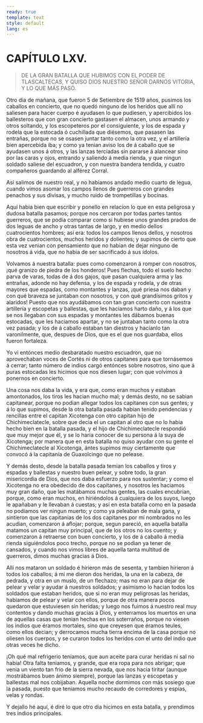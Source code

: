 ```yaml
---
ready: true
template: text
style: default
lang: es
---
```


# CAPÍTULO LXV.

> DE LA GRAN BATALLA QUE HUBIMOS CON EL PODER DE TLASCALTECAS, Y QUISO
> DIOS NUESTRO SEÑOR DARNOS VITORIA, Y LO QUE MÁS PASÓ.


Otro dia de mañana, que fueron 5 de Setiembre de 1519 años, pusimos los
caballos en concierto, que no quedó ninguno de los heridos que allí no
saliesen para hacer cuerpo é ayudasen lo que pudiesen, y apercibidos
los ballesteros que con gran concierto gastasen el almacen, unos
armando y otros soltando, y los escopeteros por el consiguiente, y
los de espada y rodela que la estocada ó cuchillada que diésemos, que
pasasen las entrañas, porque no se osasen juntar tanto como la otra
vez, y el artillería bien apercebida iba; y como ya tenian aviso los
de á caballo que se ayudasen unos á otros, y las lanzas terciadas sin
pararse á alancear sino por las caras y ojos, entrando y saliendo á
media rienda, y que ningun soldado saliese del escuadron, y con nuestra
bandera tendida, y cuatro compañeros guardando al alférez Corral.

Así salimos de nuestro real, y no habiamos andado medio cuarto de
legua, cuando vimos asomar los campos llenos de guerreros con grandes
penachos y sus divisas, y mucho ruido de trompetillas y bocinas.

Aquí habia bien que escribir y ponello en relacion lo que en esta
peligrosa y dudosa batalla pasamos; porque nos cercaron por todas
partes tantos guerreros, que se podia comparar como si hubiese unos
grandes prados de dos leguas de ancho y otras tantas de largo, y en
medio dellos cuatrocientos hombres; así era: todos los campos llenos
dellos, y nosotros obra de cuatrocientos, muchos heridos y dolientes; y
supimos de cierto que esta vez venian con pensamiento que no habian de
dejar ninguno de nosotros á vida, que no habia de ser sacrificado á sus
ídolos.

Volvamos á nuestra batalla: pues como comenzaron á romper con nosotros,
¡qué granizo de piedra de los honderos! Pues flechas, todo el suelo
hecho parva de varas, todas de á dos gajos, que pasan cualquiera arma
y las entrañas, adonde no hay defensa, y los de espada y rodela, y de
otras mayores que espadas, como montantes y lanzas, ¡qué priesa nos
daban y con qué braveza se juntaban con nosotros, y con qué grandísimos
gritos y alaridos! Puesto que nos ayudábamos con tan gran concierto
con nuestra artillería y escopetas y ballestas, que les haciamos harto
daño, y á los que se nos llegaban con sus espadas y montantes les
dábamos buenas estocadas, que les haciamos apartar, y no se juntaban
tanto como la otra vez pasada; y los de á caballo estaban tan diestros
y hacíanlo tan varonilmente, que, despues de Dios, que es el que nos
guardaba, ellos fueron fortaleza.

Yo vi entónces medio desbaratado nuestro escuadron, que no aprovechaban
voces de Cortés ni de otros capitanes para que tornásemos á cerrar;
tanto número de indios cargó entónces sobre nosotros, sino que á puras
estocadas les hicimos que nos diesen lugar; con que volvimos á ponernos
en concierto.

Una cosa nos daba la vida, y era que, como eran muchos y estaban
amontonados, los tiros les hacian mucho mal; y demás desto, no se
sabian capitanear, porque no podian allegar todos los capitanes con sus
gentes; y á lo que supimos, desde la otra batalla pasada habian tenido
pendencias y rencillas entre el capitan Xicotenga con otro capitan hijo
de Chichimeclatecle, sobre que decia el un capitan al otro que no lo
habia hecho bien en la batalla pasada, y el hijo de Chichimeclatecle
respondió que muy mejor que él, y se lo haria conocer de su persona á
la suya de Xicotenga; por manera que en esta batalla no quiso ayudar
con su gente el Chichimeclatecle al Xicotenga, ántes supimos muy
ciertamente que convocó á la capitanía de Guaxolcingo que no pelease.

Y demás desto, desde la batalla pasada temian los caballos y tiros
y espadas y ballestas y nuestro buen pelear, y sobre todo, la gran
misericordia de Dios, que nos daba esfuerzo para nos sustentar; y como
el Xicotenga no era obedecido de dos capitanes, y nosotros les haciamos
muy gran daño, que les matábamos muchas gentes, las cuales encubrian,
porque, como eran muchos, en hiriéndolos á cualquiera de los suyos,
luego le apañaban y le llevaban á cuestas; y así en esta batalla como
en la pasada no podiamos ver ningun muerto; y como ya peleaban de
mala gana, y sintieron que las capitanías de los dos capitanes por mí
nombrados no les acudian, comenzaron á aflojar; porque, segun pareció,
en aquella batalla matamos un capitan muy principal, que de los otros
no los cuento; y comenzaron á retraerse con buen concierto, y los de á
caballo á media rienda siguiéndolos poco trecho, porque no se podian ya
tener de cansados, y cuando nos vimos libres de aquella tanta multitud
de guerreros, dimos muchas gracias á Dios.

Allí nos mataron un soldado é hirieron más de sesenta, y tambien
hirieron á todos los caballos; á mi me dieron dos heridas, la una en
la cabeza, de pedrada, y otra en un muslo, de un flechazo; mas no eran
para dejar de pelear y velar y ayudar á nuestros soldados; y asimismo
lo hacian todos los soldados que estaban heridos, que si no eran muy
peligrosas las heridas, habiamos de pelear y velar con ellos, porque
de otra manera pocos quedaron que estuviesen sin heridas; y luego nos
fuimos á nuestro real muy contentos y dando muchas gracias á Dios, y
enterramos los muertos en una de aquellas casas que tenian hechas en
los soterraños, porque no viesen los indios que éramos mortales, sino
que creyesen que éramos teules, como ellos decian; y derrocamos mucha
tierra encima de la casa porque no oliesen los cuerpos, y se curaron
todos los heridos con el unto del indio que otras veces he dicho.

¡Oh qué mal refrigerio teniamos, que aun aceite para curar heridas
ni sal no habia! Otra falta teniamos, y grande, que era ropa para
nos abrigar; que venia un viento tan frio de la sierra nevada, que
nos hacia tiritar (aunque mostrábamos buen ánimo siempre), porque
las lanzas y escopetas y ballestas mal nos cobijaban. Aquella noche
dormimos con más sosiego que la pasada, puesto que teniamos mucho
recaudo de corredores y espías, velas y rondas.

Y dejallo hé aquí, é diré lo que otro dia hicimos en esta batalla, y
prendimos tres indios principales.
